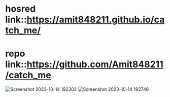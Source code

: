 # hosred link::https://amit848211.github.io/catch_me/
# repo link::https://github.com/Amit848211/catch_me
![Screenshot 2023-10-14 192302](https://github.com/Amit848211/catch_me/assets/111532901/08571b49-df3f-4b8c-a7ae-aaaa9c213beb)
![Screenshot 2023-10-14 192746](https://github.com/Amit848211/catch_me/assets/111532901/438cf4e8-1d2b-4a5d-a6c6-e2e2b0efa51b)
